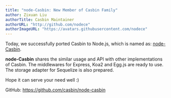```yaml
---
title: "node-Casbin: New Member of Casbin Family"
author: Zixuan Liu
authorTitle: Casbin Maintainer
authorURL: "http://github.com/nodece"
authorImageURL: "https://avatars.githubusercontent.com/nodece"
---
```


Today, we successfully ported Casbin to Node.js, which is named as: [node-Casbin](https://github.com/casbin/node-casbin).

**node-Casbin** shares the similar usage and API with other implementations of Casbin. The middlewares for Express, Koa2 and Egg.js are ready to use. The storage adapter for Sequelize is also prepared.

Hope it can serve your need well :)

GitHub: https://github.com/casbin/node-casbin
